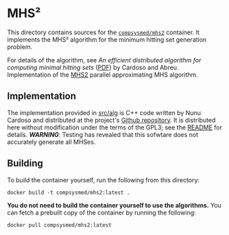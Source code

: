 # MHS²
This directory contains sources for the [`compsysmed/mhs2`](//hub.docker.com/r/compsysmed/mhs2) container.
It implements the MHS² algorithm for the minimum hitting set generation problem.

For details of the algorithm, see _An efficient distributed algorithm for computing minimal hitting sets_ ([PDF](//dx-2014.ist.tugraz.at/papers/DX14_Mon_PM_S1_paper1.pdf)) by Cardoso and Abreu.
Implementation of the [MHS2](https://github.com/npcardoso/MHS2) parallel approximating MHS algorithm.

## Implementation
The implementation provided in [src/alg](src/alg) is C++ code written by Nunu Cardoso and distributed at the project's [Github repository](//github.com/npcardoso/MHS2).
It is distributed here without modification under the terms of the GPL3; see the [README](src/alg/README.md) for details.
***WARNING***: Testing has revealed that this sofwtare does not accurately generate all MHSes.

## Building
To build the container yourself, run the following from this directory:

    docker build -t compsysmed/mhs2:latest .

**You do not need to build the container yourself to use the algorithms.**
You can fetch a prebuilt copy of the container by running the following:

    docker pull compsysmed/mhs2:latest
